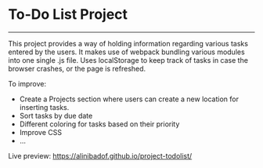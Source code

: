 # To-Do List Project
***
This project provides a way of holding information regarding various tasks entered by the users. It makes use of webpack bundling various modules into one single .js file. Uses localStorage to keep track of tasks in case the browser crashes, or the page is refreshed.

To improve:
* Create a Projects section where users can create a new location for inserting tasks.
* Sort tasks by due date
* Different coloring for tasks based on their priority
* Improve CSS
* ...

Live preview: https://alinibadof.github.io/project-todolist/
